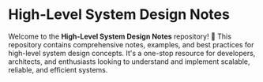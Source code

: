 # High-Level System Design Notes

Welcome to the **High-Level System Design Notes** repository! 🚀 This repository contains comprehensive notes, examples, and best practices for high-level system design concepts. It's a one-stop resource for developers, architects, and enthusiasts looking to understand and implement scalable, reliable, and efficient systems.


